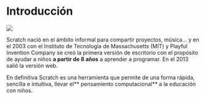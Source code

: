 # Introducción

![](http://factoriaculturalmadrid.es/wp-content/uploads/Scratch_project_deleted.png)

Scratch nació en el ámbito informal para compartir proyectos, música... y en el 2003 con el Instituto de Tecnología de Massachusetts (MIT) y Playful Invention Company se creó la primera versión de escritorio con el propósito de ayudar a niños **a partir de 8 años** a aprender a programar. En el 2013 salió la versión web.

En definitiva Scratch es una herramienta que permite de una forma rápida, sencilla e intuitiva, llevar el** pensamiento computacional** a la educación con niños.

